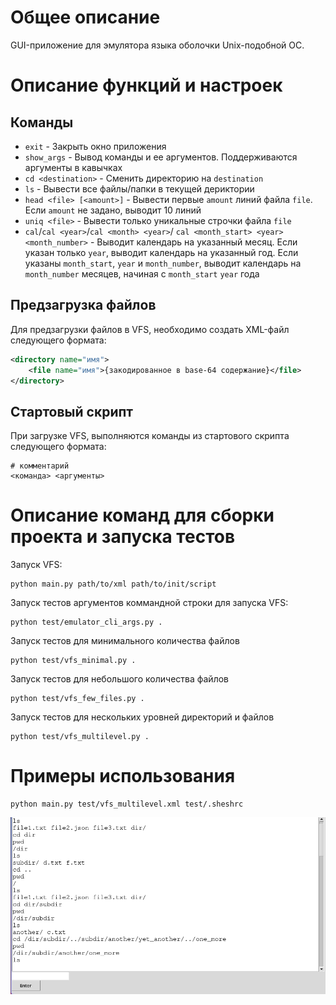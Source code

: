 # Общее описание
GUI-приложение для эмулятора языка оболочки Unix-подобной ОС.

# Описание функций и настроек
## Команды
- `exit` - Закрыть окно приложения
- `show_args` - Вывод команды и ее аргументов. Поддерживаются аргументы в
  кавычках
- `cd <destination>` - Сменить директорию на `destination`
- `ls` - Вывести все файлы/папки в текущей дериктории
- `head <file> [<amount>]` - Вывести первые `amount` линий файла `file`. Если
  `amount` не задано, выводит 10 линий
- `uniq <file>` - Вывести только уникальные строчки файла `file`
- `cal`/`cal <year>`/`cal <month> <year>`/
  `cal <month_start> <year> <month_number>` - Выводит календарь на указанный
  месяц. Если указан только `year`, выводит календарь на указанный год. Если
  указаны `month_start`, `year` и `month_number`, выводит календарь на
  `month_number` месяцев, начиная с `month_start` `year` года

## Предзагрузка файлов
Для предзагрузки файлов в VFS, необходимо создать XML-файл следующего формата:
```xml
<directory name="имя">
    <file name="имя">{закодированное в base-64 содержание}</file>
</directory>
```

## Стартовый скрипт
При загрузке VFS, выполняются команды из стартового скрипта следующего формата:
```
# комментарий
<команда> <аргументы>
```

# Описание команд для сборки проекта и запуска тестов
Запуск VFS:
```
python main.py path/to/xml path/to/init/script
```

Запуск тестов аргументов коммандной строки для запуска VFS:
```
python test/emulator_cli_args.py .
```
Запуск тестов для минимального количества файлов
```
python test/vfs_minimal.py .
```
Запуск тестов для небольшого количества файлов
```
python test/vfs_few_files.py .
```
Запуск тестов для нескольких уровней директорий и файлов
```
python test/vfs_multilevel.py .
```

# Примеры использования

```
python main.py test/vfs_multilevel.xml test/.sheshrc
```
![image](usage_example.png)
